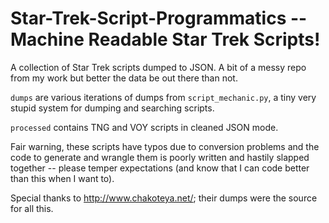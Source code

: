 # Star-Trek-Script-Programmatics -- Machine Readable Star Trek Scripts!

A collection of Star Trek scripts dumped to JSON. A bit of a messy repo from my work but better the data be out there than not.

`dumps` are various iterations of dumps from `script_mechanic.py`, a tiny very stupid system for dumping and searching scripts.

`processed` contains TNG and VOY scripts in cleaned JSON mode.

Fair warning, these scripts have typos due to conversion problems and the code to generate and wrangle them is poorly written and hastily slapped together -- please temper expectations (and know that I can code better than this when I want to).

Special thanks to http://www.chakoteya.net/; their dumps were the source for all this.
